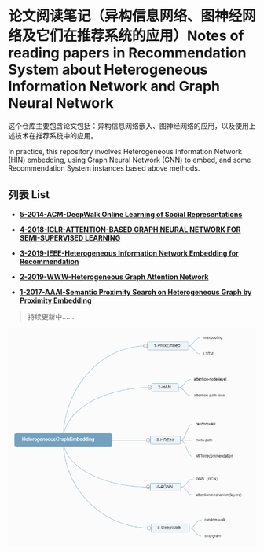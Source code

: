 # 论文阅读笔记（异构信息网络、图神经网络及它们在推荐系统的应用）Notes of reading papers in Recommendation System about Heterogeneous Information Network and Graph Neural Network

这个仓库主要包含论文包括：异构信息网络嵌入、图神经网络的应用，以及使用上述技术在推荐系统中的应用。

In practice, this repository involves Heterogeneous Information Network (HIN) embedding, using Graph Neural Network (GNN) to embed, and some Recommendation System instances based above methods.

## 列表 List

* [**5-2014-ACM-DeepWalk Online Learning of Social Representations**](<https://zhuanlan.zhihu.com/p/68328470>)

* [**4-2018-ICLR-ATTENTION-BASED GRAPH NEURAL NETWORK FOR SEMI-SUPERVISED LEARNING**](https://zhuanlan.zhihu.com/p/65732106)
* [**3-2019-IEEE-Heterogeneous Information Network Embedding for Recommendation**](https://zhuanlan.zhihu.com/p/63329653)
* [**2-2019-WWW-Heterogeneous Graph Attention Network**](https://zhuanlan.zhihu.com/p/62884521)
* [**1-2017-AAAI-Semantic Proximity Search on Heterogeneous Graph by Proximity Embedding**](https://zhuanlan.zhihu.com/p/60923226)

> 持续更新中……

![img](0.png)